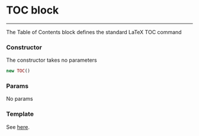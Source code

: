 # TOC block
-------------------------------

The Table of Contents block defines the standard LaTeX TOC command

### Constructor

The constructor takes no parameters

```php
new TOC()
```

### Params

No params

### Template

See [here](https://github.com/bobvandevijver/latex-bundle/blob/master/src/Resources/views/Element/toc.tex.twig).
